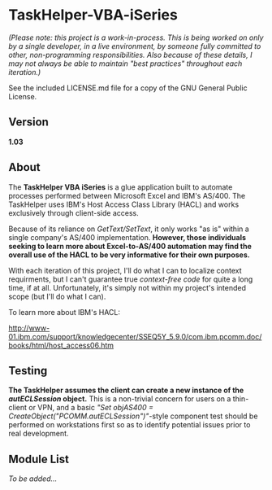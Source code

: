 # TaskHelper-VBA-iSeries

*(Please note: this project is a work-in-process.  This is being worked on only by a single developer, in a live 
environment, by someone fully committed to other, non-programming responsibilities.  Also because of these details,
I may not always be able to maintain "best practices" throughout each iteration.)*

See the included LICENSE.md file for a copy of the GNU General Public License. 

## Version

**1.03**

## About

The **TaskHelper VBA iSeries** is a glue application built to automate processes performed between Microsoft Excel and 
IBM's AS/400.  The TaskHelper uses IBM's Host Access Class Library (HACL) and works exclusively through client-side access.

Because of its reliance on *GetText/SetText*, it only works "as is" within a single company's AS/400 implementation.  **However, 
those individuals seeking to learn more about Excel-to-AS/400 automation may find the overall use of the HACL to be very 
informative for their own purposes.**  

With each iteration of this project, I'll do what I can to localize context requirments, but I can't guarantee true
*context-free code* for quite a long time, if at all.  Unfortunately, it's simply not within my project's intended scope
 (but I'll do what I can).

To learn more about IBM's HACL:

http://www-01.ibm.com/support/knowledgecenter/SSEQ5Y_5.9.0/com.ibm.pcomm.doc/books/html/host_access06.htm

## Testing

**The TaskHelper assumes the client can create a new instance of the *autECLSession* object.**  This is a non-trivial 
concern for users on a thin-client or VPN, and a basic *"Set objAS400 = CreateObject("PCOMM.autECLSession")"*-style component 
test should be performed on workstations first so as to identify potential issues prior to real development.

## Module List

*To be added...*
